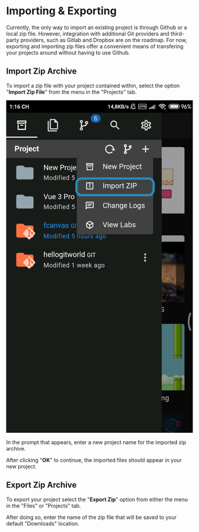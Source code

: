 # Importing & Exporting

Currently, the only way to import an existing project is through Github or a local zip file. However, integration with additional Git providers and third-party providers, such as Gitlab and Dropbox are on the roadmap. For now, exporting and importing zip files offer a convenient means of transfering your projects around without having to use Github.

## Import Zip Archive

To import a zip file with your project contained within, select the option "__Import Zip File__" from the menu in the "Projects" tab.

![./img/getting-started/import-zip.png](./img/getting-started/import-zip.png)

In the prompt that appears, enter a new project name for the imported zip archive.

After clicking "__OK__" to continue, the imported files should appear in your new project.

## Export Zip Archive

To export your project select the "__Export Zip__" option from either the menu in the "Files" or "Projects" tab.


After doing so, enter the name of the zip file that will be saved to your default "Downloads" location.
